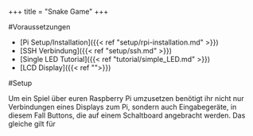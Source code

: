 +++
title = "Snake Game"
+++

#Voraussetzungen

* [Pi Setup/Installation]({{< ref "setup/rpi-installation.md" >}})
* [SSH Verbindung]({{< ref "setup/ssh.md" >}})
* [Single LED Tutorial]({{< ref "tutorial/simple_LED.md" >}})
* [LCD Display]({{< ref "">}})

#Setup

Um ein Spiel über euren Raspberry Pi umzusetzen benötigt ihr nicht nur Verbindungen eines Displays zum Pi, sondern auch Eingabegeräte, 
in diesem Fall Buttons, die auf einem Schaltboard angebracht werden. Das gleiche gilt für  
